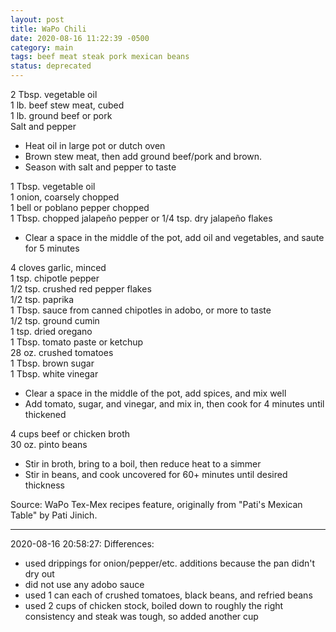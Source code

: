 ```yaml
---
layout: post
title: WaPo Chili
date: 2020-08-16 11:22:39 -0500
category: main
tags: beef meat steak pork mexican beans
status: deprecated
---
```

2 Tbsp. vegetable oil  
1 lb. beef stew meat, cubed  
1 lb. ground beef or pork  
Salt and pepper  

  * Heat oil in large pot or dutch oven
  * Brown stew meat, then add ground beef/pork and brown.
  * Season with salt and pepper to taste

1 Tbsp. vegetable oil  
1 onion, coarsely chopped  
1 bell or poblano pepper chopped  
1 Tbsp. chopped jalapeño pepper or 1/4 tsp. dry jalapeño flakes  

  * Clear a space in the middle of the pot, add oil and vegetables, and saute for 5 minutes

4 cloves garlic, minced  
1 tsp. chipotle pepper  
1/2 tsp. crushed red pepper flakes  
1/2 tsp. paprika  
1 Tbsp. sauce from canned chipotles in adobo, or more to taste  
1/2 tsp. ground cumin  
1 tsp. dried oregano  
1 Tbsp. tomato paste or ketchup  
28 oz. crushed tomatoes  
1 Tbsp. brown sugar  
1 Tbsp. white vinegar  

  * Clear a space in the middle of the pot, add spices, and mix well
  * Add tomato, sugar, and vinegar, and mix in, then cook for 4 minutes until thickened

4 cups beef or chicken broth  
30 oz. pinto beans  

  * Stir in broth, bring to a boil, then reduce heat to a simmer
  * Stir in beans, and cook uncovered for 60+ minutes until desired thickness

Source: WaPo Tex-Mex recipes feature, originally from "Pati's Mexican Table" by Pati Jinich.  

---

2020-08-16 20:58:27: Differences:
* used drippings for onion/pepper/etc. additions because the pan didn't dry out
* did not use any adobo sauce
* used 1 can each of crushed tomatoes, black beans, and refried beans
* used 2 cups of chicken stock, boiled down to roughly the right consistency and
  steak was tough, so added another cup
